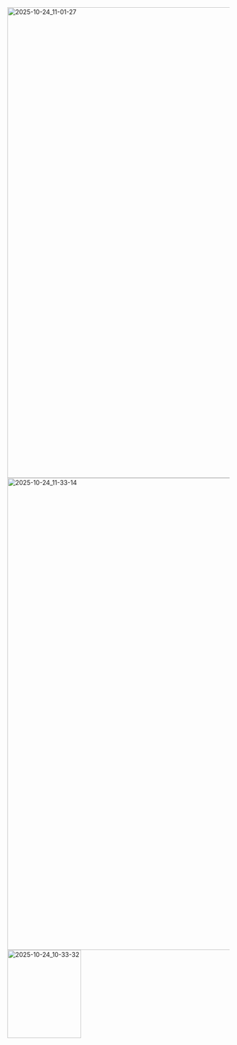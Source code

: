 <img width="1920" height="1068" alt="2025-10-24_11-01-27" src="https://github.com/user-attachments/assets/acfa7eed-f91b-4cf8-9d40-49ed8b910df0" />
<img width="1920" height="1071" alt="2025-10-24_11-33-14" src="https://github.com/user-attachments/assets/186a7df1-b310-46bf-9018-07b62ea322e4" />
<img width="167" height="200" alt="2025-10-24_10-33-32" src="https://github.com/user-attachments/assets/a1a82308-7006-4a86-a726-2ea1ff613fea" />
